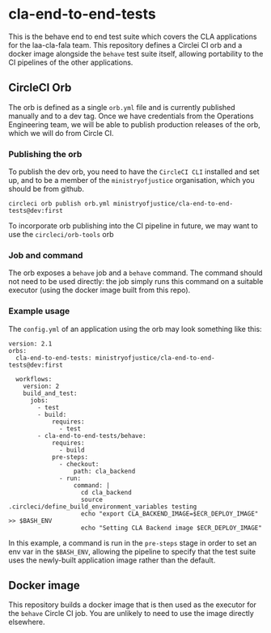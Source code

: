 # cla-end-to-end-tests
This is the behave end to end test suite which covers the CLA applications for the laa-cla-fala team.
This repository defines a Circlei CI orb and a docker image alongside the `behave` test suite itself,
allowing portability to the CI pipelines of the other applications.


## CircleCI Orb
The orb is defined as a single `orb.yml` file and is currently published manually and to a dev tag.
Once we have credentials from the Operations Engineering team, we will be able to publish production
releases of the orb, which we will do from Circle CI.

### Publishing the orb
To publish the dev orb, you need to have the `CircleCI CLI` installed and set up, and to be a member
of the `ministryofjustice` organisation, which you should be from github.
```
circleci orb publish orb.yml ministryofjustice/cla-end-to-end-tests@dev:first
```
To incorporate orb publishing into the CI pipeline in future, we may want to use the `circleci/orb-tools` orb

### Job and command
The orb exposes a `behave` job and a `behave` command. The command should not need to be used directly:
the job simply runs this command on a suitable executor (using the docker image built from this repo).

### Example usage
The `config.yml` of an application using the orb may look something like this:
```
version: 2.1
orbs:
  cla-end-to-end-tests: ministryofjustice/cla-end-to-end-tests@dev:first

  workflows:
    version: 2
    build_and_test:
      jobs:
        - test
        - build:
            requires:
              - test
        - cla-end-to-end-tests/behave:
            requires:
              - build
            pre-steps:
              - checkout:
                  path: cla_backend
              - run:
                  command: |
                    cd cla_backend
                    source .circleci/define_build_environment_variables testing
                    echo "export CLA_BACKEND_IMAGE=$ECR_DEPLOY_IMAGE" >> $BASH_ENV
                    echo "Setting CLA Backend image $ECR_DEPLOY_IMAGE"
```
In this example, a command is run in the `pre-steps` stage in order to set an env var in the `$BASH_ENV`,
allowing the pipeline to specify that the test suite uses the newly-built application image rather than
the default.

## Docker image
This repository builds a docker image that is then used as the executor for the `behave` Circle CI job.
You are unlikely to need to use the image directly elsewhere.
